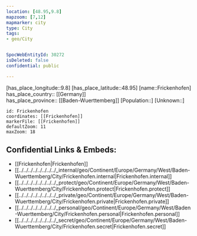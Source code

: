 ```yaml
---
location: [48.95,9.8] 
mapzoom: [7,12] 
mapmarker: city 
type: City
tags:
- geo/City


SpocWebEntityId: 30272
isDeleted: false
confidential: public

---
```

[has_place_longitude::9.8] 
[has_place_latitude::48.95] 
[name::Frickenhofen] 
has_place_country:: [[Germany]]  
has_place_province:: [[Baden-Wuerttemberg]] 
[Population::] 
[Unknown::] 


```leaflet
id: Frickenhofen
coordinates: [[Frickenhofen]] 
markerFile: [[Frickenhofen]] 
defaultZoom: 11 
maxZoom: 18
```


## Confidential Links & Embeds: 
- [[Frickenhofen|Frickenhofen]]  
- [[../../../../../../../../_internal/geo/Continent/Europe/Germany/West/Baden-Wuerttemberg/City/Frickenhofen.internal|Frickenhofen.internal]] 
- [[../../../../../../../../_protect/geo/Continent/Europe/Germany/West/Baden-Wuerttemberg/City/Frickenhofen.protect|Frickenhofen.protect]] 
- [[../../../../../../../../_private/geo/Continent/Europe/Germany/West/Baden-Wuerttemberg/City/Frickenhofen.private|Frickenhofen.private]] 
- [[../../../../../../../../_personal/geo/Continent/Europe/Germany/West/Baden-Wuerttemberg/City/Frickenhofen.personal|Frickenhofen.personal]] 
- [[../../../../../../../../_secret/geo/Continent/Europe/Germany/West/Baden-Wuerttemberg/City/Frickenhofen.secret|Frickenhofen.secret]] 
